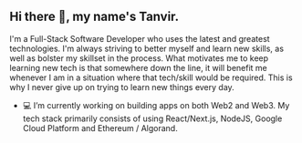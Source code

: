 ## Hi there :wave:, my name's Tanvir.

<p>I'm a Full-Stack Software Developer who uses the latest and greatest technologies. I'm always striving to better myself and learn new skills, as well as bolster my skillset in the process. What motivates me to keep learning new tech is that somewhere down the line, it will benefit me whenever I am in a situation where that tech/skill would be required. This is why I never give up on trying to learn new things every day.
</p>

- :computer: I’m currently working on building apps on both Web2 and Web3. My tech stack primarily consists of using React/Next.js, NodeJS, Google Cloud Platform and Ethereum / Algorand.
